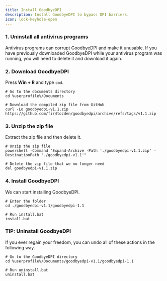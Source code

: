 ```yaml
---
title: Install GoodbyeDPI
description: Install GoodbyeDPI to bypass DPI barriers.
icon: lock-keyhole-open
---
```


### 1. Uninstall all antivirus programs

Antivirus programs can corrupt GoodbyeDPI and make it unusable. If you have previously downloaded GoodbyeDPI while your antivirus program was running, you will need to delete it and download it again.

### 2. Download GoodbyeDPI

Press **Win + R** and type `cmd`.

```shell
# Go to the documents directory
cd %userprofile%/Documents

# Download the compiled zip file from GitHub
curl -Lo goodbyedpi-v1.1.zip https://github.com/fir4tozden/goodbyedpi/archive/refs/tags/v1.1.zip
```

### 3. Unzip the zip file

Extract the zip file and then delete it.

```shell
# Unzip the zip file
powershell -Command "Expand-Archive -Path './goodbyedpi-v1.1.zip' -DestinationPath './goodbyedpi-v1.1'"

# Delete the zip file that we no longer need
del goodbyedpi-v1.1.zip
```

### 4. Install GoodbyeDPI

We can start installing GoodbyeDPI.

```shell
# Enter the folder
cd ./goodbyedpi-v1.1/goodbyedpi-1.1

# Run install.bat
install.bat
```

### TIP: Uninstall GoodbyeDPI

If you ever regain your freedom, you can undo all of these actions in the following way.

```shell
# Go to the GoodbyeDPI directory
cd %userprofile%/Documents/goodbyedpi-v1.1/goodbyedpi-1.1

# Run uninstall.bat
uninstall.bat
```
